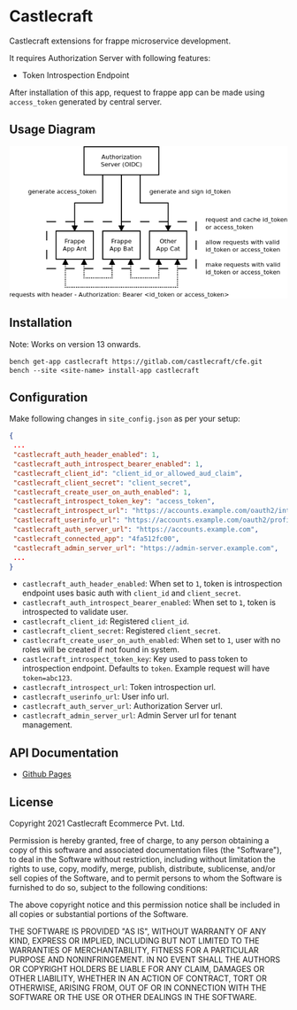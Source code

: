 # Castlecraft

Castlecraft extensions for frappe microservice development.

It requires Authorization Server with following features:

- Token Introspection Endpoint

After installation of this app, request to frappe app can be made using `access_token` generated by central server.

## Usage Diagram

![Usage Diagram](diagrams/diagram.png)

## Installation

Note: Works on version 13 onwards.

```shell
bench get-app castlecraft https://gitlab.com/castlecraft/cfe.git
bench --site <site-name> install-app castlecraft
```

## Configuration

Make following changes in `site_config.json` as per your setup:

```json
{
 ...
 "castlecraft_auth_header_enabled": 1,
 "castlecraft_auth_introspect_bearer_enabled": 1,
 "castlecraft_client_id": "client_id_or_allowed_aud_claim",
 "castlecraft_client_secret": "client_secret",
 "castlecraft_create_user_on_auth_enabled": 1,
 "castlecraft_introspect_token_key": "access_token",
 "castlecraft_introspect_url": "https://accounts.example.com/oauth2/introspection",
 "castlecraft_userinfo_url": "https://accounts.example.com/oauth2/profile",
 "castlecraft_auth_server_url": "https://accounts.example.com",
 "castlecraft_connected_app": "4fa512fc00",
 "castlecraft_admin_server_url": "https://admin-server.example.com",
 ...
}
```

- `castlecraft_auth_header_enabled`: When set to `1`, token is introspection endpoint uses basic auth with `client_id` and `client_secret`.
- `castlecraft_auth_introspect_bearer_enabled`: When set to `1`, token is introspected to validate user.
- `castlecraft_client_id`: Registered `client_id`.
- `castlecraft_client_secret`: Registered `client_secret`.
- `castlecraft_create_user_on_auth_enabled`: When set to `1`, user with no roles will be created if not found in system.
- `castlecraft_introspect_token_key`: Key used to pass token to introspection endpoint. Defaults to `token`. Example request will have `token=abc123`.
- `castlecraft_introspect_url`: Token introspection url.
- `castlecraft_userinfo_url`: User info url.
- `castlecraft_auth_server_url`: Authorization Server url.
- `castlecraft_admin_server_url`: Admin Server url for tenant management.

## API Documentation

- [Github Pages](http://castlecraft.github.io/cfe)

## License

Copyright 2021 Castlecraft Ecommerce Pvt. Ltd.

Permission is hereby granted, free of charge, to any person obtaining a copy of this software and associated documentation files (the "Software"), to deal in the Software without restriction, including without limitation the rights to use, copy, modify, merge, publish, distribute, sublicense, and/or sell copies of the Software, and to permit persons to whom the Software is furnished to do so, subject to the following conditions:

The above copyright notice and this permission notice shall be included in all copies or substantial portions of the Software.

THE SOFTWARE IS PROVIDED "AS IS", WITHOUT WARRANTY OF ANY KIND, EXPRESS OR IMPLIED, INCLUDING BUT NOT LIMITED TO THE WARRANTIES OF MERCHANTABILITY, FITNESS FOR A PARTICULAR PURPOSE AND NONINFRINGEMENT. IN NO EVENT SHALL THE AUTHORS OR COPYRIGHT HOLDERS BE LIABLE FOR ANY CLAIM, DAMAGES OR OTHER LIABILITY, WHETHER IN AN ACTION OF CONTRACT, TORT OR OTHERWISE, ARISING FROM, OUT OF OR IN CONNECTION WITH THE SOFTWARE OR THE USE OR OTHER DEALINGS IN THE SOFTWARE.
